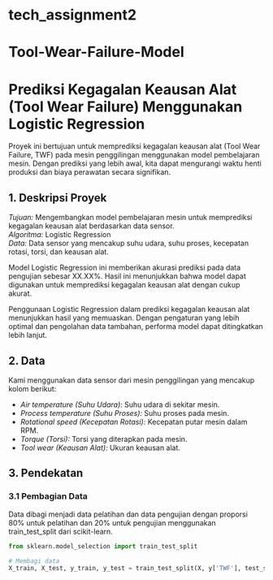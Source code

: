# tech_assignment2
# Tool-Wear-Failure-Model

# Prediksi Kegagalan Keausan Alat (Tool Wear Failure) Menggunakan Logistic Regression

Proyek ini bertujuan untuk memprediksi kegagalan keausan alat (Tool Wear Failure, TWF) pada mesin penggilingan menggunakan model pembelajaran mesin. Dengan prediksi yang lebih awal, kita dapat mengurangi waktu henti produksi dan biaya perawatan secara signifikan.

## 1. Deskripsi Proyek

*Tujuan:* Mengembangkan model pembelajaran mesin untuk memprediksi kegagalan keausan alat berdasarkan data sensor.  
*Algoritma:* Logistic Regression  
*Data:* Data sensor yang mencakup suhu udara, suhu proses, kecepatan rotasi, torsi, dan keausan alat.

Model Logistic Regression ini memberikan akurasi prediksi pada data pengujian sebesar XX.XX%. Hasil ini menunjukkan bahwa model dapat digunakan untuk memprediksi kegagalan keausan alat dengan cukup akurat.

Penggunaan Logistic Regression dalam prediksi kegagalan keausan alat menunjukkan hasil yang memuaskan. Dengan pengaturan yang lebih optimal dan pengolahan data tambahan, performa model dapat ditingkatkan lebih lanjut.

## 2. Data

Kami menggunakan data sensor dari mesin penggilingan yang mencakup kolom berikut:
- *Air temperature (Suhu Udara):* Suhu udara di sekitar mesin.
- *Process temperature (Suhu Proses):* Suhu proses pada mesin.
- *Rotational speed (Kecepatan Rotasi):* Kecepatan putar mesin dalam RPM.
- *Torque (Torsi):* Torsi yang diterapkan pada mesin.
- *Tool wear (Keausan Alat):* Ukuran keausan alat.

## 3. Pendekatan

### 3.1 Pembagian Data

Data dibagi menjadi data pelatihan dan data pengujian dengan proporsi 80% untuk pelatihan dan 20% untuk pengujian menggunakan train_test_split dari scikit-learn.

```python
from sklearn.model_selection import train_test_split

# Membagi data
X_train, X_test, y_train, y_test = train_test_split(X, y['TWF'], test_size=0.2, random_state=42)
